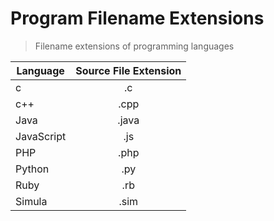 # Program Filename Extensions

> Filename extensions of programming languages

| Language      | Source File Extension |
| ------------- |:---------------------:|
| c             | .c                    |
| c++           | .cpp                  |
| Java          | .java                 |
| JavaScript    | .js                   |
| PHP           | .php                  |
| Python        | .py                   |
| Ruby    			| .rb 					        |
| Simula        | .sim                  |

